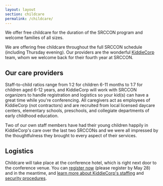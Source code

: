 ```yaml
---
layout: layout
section: childcare
permalink: /childcare/
---
```


<p class="big-lead">We offer free childcare for the duration of the SRCCON program and welcome families of all sizes.</p>

We are offering free childcare throughout the full SRCCON schedule (including Thursday evening). Our providers are the wonderful [KiddieCorp](https://www.kiddiecorp.com/)  team, whom we welcome back for their fourth year at SRCCON.

## Our care providers

Staff-to-child ratios range from 1:2 for children 6-11 months to 1:7 for children aged 6-12 years, and KiddieCorp will work with SRCCON organizers to handle registration and logistics so your kid(s) can have a great time while you're conferencing. All caregivers act as employees of KiddieCorp (not contractors) and are recruited from local licensed daycare centers, elementary schools, preschools, and collegiate departments of early childhood education.

Two of our own staff members have had their young children happily in KiddieCorp's care over the last two SRCCONs and we were all impressed by the thoughtfulness they brought to every aspect of their services.

## Logistics

Childcare will take place at the conference hotel, which is right next door to the conference venue. You can [register now](https://www.jotform.com/KiddieCorp/srcconkids) (please register by May 28) and in the meantime, and [learn more about KiddieCorp's staffing](https://www.kiddiecorp.com/staffselect.html) and [security procedures](https://www.kiddiecorp.com/security.html).
